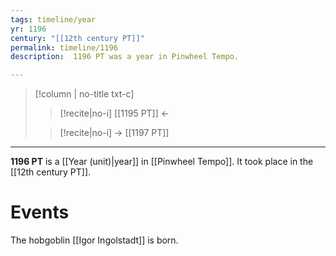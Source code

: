 ```yaml
---
tags: timeline/year 
yr: 1196
century: "[[12th century PT]]"
permalink: timeline/1196
description:  1196 PT was a year in Pinwheel Tempo.

---
```

>[!column | no-title txt-c]
>>[!recite|no-i] [[1195 PT]] ←
>
>> [!recite|no-i] → [[1197 PT]]

---
**1196 PT** is a [[Year (unit)|year]] in [[Pinwheel Tempo]]. It took place in the [[12th century PT]]. 

# Events
The hobgoblin [[Igor Ingolstadt]] is born.